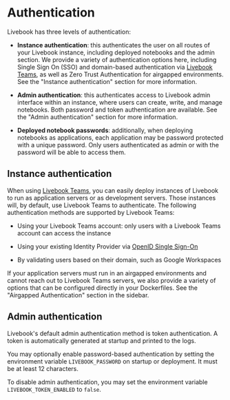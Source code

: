 # Authentication

Livebook has three levels of authentication:

  * **Instance authentication**: this authenticates the user on all routes of your Livebook instance, including deployed notebooks and the admin section. We provide a variety of authentication options here, including Single Sign On (SSO) and domain-based authentication via [Livebook Teams](https://livebook.dev/teams), as well as Zero Trust Authentication for airgapped environments. See the "Instance authentication" section for more information.

  * **Admin authentication**: this authenticates access to Livebook admin interface within an instance, where users can create, write, and manage notebooks. Both password and token authentication are available. See the "Admin authentication" section for more information.

  * **Deployed notebook passwords**: additionally, when deploying notebooks as applications, each application may be password protected with a unique password. Only users authenticated as admin or with the password will be able to access them.

## Instance authentication

When using [Livebook Teams](https://livebook.dev/teams), you can easily deploy instances of Livebook to run as application servers or as development servers. Those instances will, by default, use Livebook Teams to authenticate. The following authentication methods are supported by Livebook Teams:

* Using your Livebook Teams account: only users with a Livebook Teams account can access the instance

* Using your existing Identity Provider via [OpenID Single Sign-On](/oidc_sso.html)

* By validating users based on their domain, such as Google Workspaces

If your application servers must run in an airgapped environments and cannot reach out to Livebook Teams servers, we also provide a variety of options that can be configured directly in your Dockerfiles. See the "Airgapped Authentication" section in the sidebar.

## Admin authentication

Livebook's default admin authentication method is token authentication. A token is automatically generated at startup and printed to the logs.

You may optionally enable password-based authentication by setting the environment variable `LIVEBOOK_PASSWORD` on startup or deployment. It must be at least 12 characters.

To disable admin authentication, you may set the environment variable `LIVEBOOK_TOKEN_ENABLED` to `false`.
